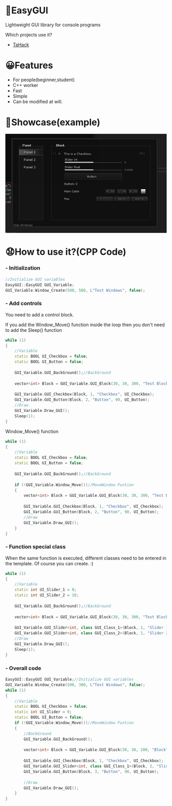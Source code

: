 # 🤖EasyGUI
Lightweight GUI library for console programs

Which projects use it?
- [TaHack](https://github.com/Coslly/TaHack.git)
# 😀Features
- For people(beginner,student)
- C++ worker
- Fast
- Simple
- Can be modified at will.
# 🥰Showcase(example)
![image](https://github.com/Coslly/EasyGUI-Lightweight/blob/main/PAA.png?raw=true)
# 😧How to use it?(CPP Code)
### - Initialization
```cpp
//Initialize GUI variables
EasyGUI::EasyGUI GUI_Variable;
GUI_Variable.Window_Create(500, 500, L"Test Windows", false);
```
### - Add controls
You need to add a control block.

If you add the Window_Move() function inside the loop then you don't need to add the Sleep() function
```cpp
while (1)
{
    //Variable
    static BOOL UI_Checkbox = false;
    static BOOL UI_Button = false;

    GUI_Variable.GUI_BackGround();//BackGround

    vector<int> Block = GUI_Variable.GUI_Block(30, 30, 300, "Test Block");//Block

    GUI_Variable.GUI_Checkbox(Block, 1, "Checkbox", UI_Checkbox);
    GUI_Variable.GUI_Button(Block, 2, "Button", 90, UI_Button);
    //Draw
    GUI_Variable.Draw_GUI();
    Sleep(1);
}
```
Window_Move() function
```cpp
while (1)
{
    //Variable
    static BOOL UI_Checkbox = false;
    static BOOL UI_Button = false;

    GUI_Variable.GUI_BackGround();//BackGround

    if (!GUI_Variable.Window_Move())//MoveWindow Funtion
    {
        vector<int> Block = GUI_Variable.GUI_Block(30, 30, 300, "Test Block");//Block

        GUI_Variable.GUI_Checkbox(Block, 1, "Checkbox", UI_Checkbox);
        GUI_Variable.GUI_Button(Block, 2, "Button", 90, UI_Button);
        //Draw
        GUI_Variable.Draw_GUI();
    }
}
```
### - Function special class
When the same function is executed, different classes need to be entered in the template. Of course you can create. :)
```cpp
while (1)
{
    //Variable
    static int UI_Slider_1 = 0;
    static int UI_Slider_2 = 10;

    GUI_Variable.GUI_BackGround();//BackGround

    vector<int> Block = GUI_Variable.GUI_Block(30, 30, 300, "Test Block");//Block

    GUI_Variable.GUI_Slider<int, class GUI_Class_1>(Block, 1, "Slider 1", 0, 10, UI_Slider_1);
    GUI_Variable.GUI_Slider<int, class GUI_Class_2>(Block, 1, "Slider 2", 0, 10, UI_Slider_2);
    //Draw
    GUI_Variable.Draw_GUI();
    Sleep(1);
}
```
### - Overall code
```cpp
EasyGUI::EasyGUI GUI_Variable;//Initialize GUI variables
GUI_Variable.Window_Create(500, 300, L"Test Windows", false);
while (1)
{
    //Variable
    static BOOL UI_Checkbox = false;
    static int UI_Slider = 0;
    static BOOL UI_Button = false;
    if (!GUI_Variable.Window_Move())//MoveWindow Funtion
    {
        //BackGround
        GUI_Variable.GUI_BackGround();

        vector<int> Block = GUI_Variable.GUI_Block(30, 30, 200, "Block");//Block

        GUI_Variable.GUI_Checkbox(Block, 1, "Checkbox", UI_Checkbox);
        GUI_Variable.GUI_Slider<int, class GUI_Class_1>(Block, 2, "Slider", 0, 10, UI_Slider);
        GUI_Variable.GUI_Button(Block, 3, "Button", 90, UI_Button);

        //Draw
        GUI_Variable.Draw_GUI();
    }
}
```
